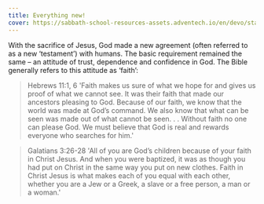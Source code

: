 ```yaml
---
title: Everything new!
cover: https://sabbath-school-resources-assets.adventech.io/en/devo/start-into-life/05-beginning-without-end/Zxv1669221480812.png
---
```


With the sacrifice of Jesus, God made a new agreement (often referred to as a new ‘testament’) with humans. The basic requirement remained the same – an attitude of trust, dependence and confidence in God. The Bible generally refers to this attitude as ‘faith’:

> <callout>Hebrews 11:1, 6</callout>
> 'Faith makes us sure of what we hope for and gives us proof of what we cannot see. It was their faith that made our ancestors pleasing to God. Because of our faith, we know that the world was made at God’s command. We also know that what can be seen was made out of what cannot be seen. . . Without faith no one can please God. We must believe that God is real and rewards everyone who searches for him.'

> <callout>Galatians 3:26-28</callout>
> 'All of you are God’s children because of your faith in Christ Jesus. And when you were baptized, it was as though you had put on Christ in the same way you put on new clothes. Faith in Christ Jesus is what makes each of you equal with each other, whether you are a Jew or a Greek, a slave or a free person, a man or a woman.' 